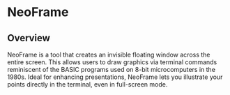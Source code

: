 # NeoFrame

## Overview

NeoFrame is a tool that creates an invisible floating window across the entire screen. This allows users to draw graphics via terminal commands reminiscent of the BASIC programs used on 8-bit microcomputers in the 1980s. Ideal for enhancing presentations, NeoFrame lets you illustrate your points directly in the terminal, even in full-screen mode.


